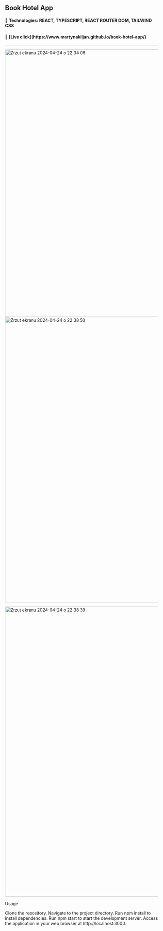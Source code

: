 <h2>Book Hotel App </h2>


 <h4>🔶 Technologies: REACT, TYPESCRIPT, REACT ROUTER DOM, TAILWIND CSS </h4>
 <h4>🔶 [Live click](https://www.martynakiljan.github.io/book-hotel-app/) </h4>

-------



<img width="878" alt="Zrzut ekranu 2024-04-24 o 22 34 06" src="https://github.com/martynakiljan/book-hotel-app/assets/59742201/c953d177-5d1f-4d82-afe0-8efdfb92991d"><img width="937" alt="Zrzut ekranu 2024-04-24 o 22 38 50" src="https://github.com/martynakiljan/book-hotel-app/assets/59742201/0595798d-3c8f-4c8d-a83b-abb0e5136673">


<img width="952" alt="Zrzut ekranu 2024-04-24 o 22 38 39" src="https://github.com/martynakiljan/book-hotel-app/assets/59742201/0a2aa56b-0225-4e28-aa0d-bb177babf600">





Usage

Clone the repository.
Navigate to the project directory.
Run npm install to install dependencies.
Run npm start to start the development server.
Access the application in your web browser at http://localhost:3000.
